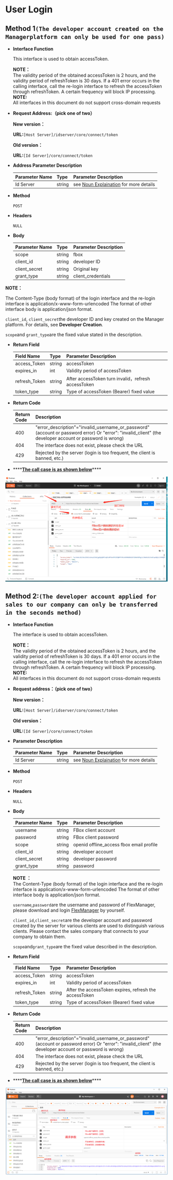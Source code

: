 # User Login

## Method 1`(The developer account created on the Managerplatform can only be used for one pass)` <a id="&#x65B9;&#x5F0F;&#x4E00;&#x5728;manager&#x5E73;&#x53F0;&#x4E0A;&#x521B;&#x5EFA;&#x7684;&#x5F00;&#x53D1;&#x8005;&#x8D26;&#x53F7;&#x53EA;&#x80FD;&#x7528;&#x65B9;&#x5F0F;&#x4E00;&#x4F20;&#x53C2;"></a>

* **Interface Function**

  This interface is used to obtain accessToken.

   **NOTE：**  
   The validity period of the obtained accessToken is 2 hours, and the validity period of refreshToken is 30 days. If a 401 error occurs in the calling interface, call the re-login interface to refresh the accessToken through refreshToken. A certain frequency will block IP processing.  
  **NOTE:**  
  All interfaces in this document do not support cross-domain requests

* **Request Address:（pick one of two）**

  **New version：**

  **URL:**`[Host Server]/idserver/core/connect/token`

  **Old version：**

  **URL:**`[Id Server]/core/connect/token`

* **Address Parameter Description**

  | Parameter Name | Type | Parameter Description |
  | :--- | :--- | :--- |
  | Id Server | string | see [Noun Explaination](https://app.gitbook.com/@upsilonauto/s/sdk-interface-and-http-interface/~/drafts/-Mj8wlgyy_R51z8IfQDt/http-document-1/login-interface/noun-explain-or-fbox-document) for more details |

* **Method**

  `POST`

* **Headers**

  `NULL`

* **Body**

  | Parameter Name | Type | Parameter Description |
  | :--- | :--- | :--- |
  | scope | string | fbox |
  | client\_id | string | developer ID |
  | client\_secret | string | Original key |
  | grant\_type | string | client\_credentials |

 **NOTE：**

 The Content-Type \(body format\) of the login interface and the re-login interface is application/x-www-form-urlencoded The format of other interface body is application/json format.

 `client_id`, `client_secret`the developer ID and key created on the Manager platform. For details, see **Developer Creation**.

 `scope`and `grant_type`are the fixed value stated in the description.

* **Return Field**

  | Field Name | Type | Parameter Description |
  | :--- | :--- | :--- |
  | access\_Token | string | accessToken |
  | expires\_in | int | Validity period of accessToken |
  | refresh\_Token | string | After accessToken turn invalid，refresh accessToken |
  | token\_type | string | Type of accessToken \(Bearer\) fixed value |

* **Return Code**

  | Return Code | Description |
  | :--- | :--- |
  | 400 | "error\_description"="invalid\_username\_or\_password" \(account or password error\) Or "error": "invalid\_client" \(the developer account or password is wrong\) |
  | 404 | The interface does not exist, please check the URL |
  | 429 | Rejected by the server \(login is too frequent, the client is banned, etc.\) |

* \*\*\*\*[**The call case is as shown below**](https://docs.flexem.net/fbox/zh-cn/tutorials/Images/clientscertr5.png)\*\*\*\*

![](../../../../.gitbook/assets/image%20%2860%29.png)

## Method 2:`(The developer account applied for sales to our company can only be transferred in the seconds method)` <a id="&#x65B9;&#x5F0F;&#x4E8C;&#x5411;&#x6211;&#x53F8;&#x9500;&#x552E;&#x7533;&#x8BF7;&#x7684;&#x5F00;&#x53D1;&#x8005;&#x8D26;&#x53F7;&#x53EA;&#x80FD;&#x7528;&#x65B9;&#x5F0F;&#x4E8C;&#x65B9;&#x5F0F;&#x4F20;&#x53C2;"></a>

* **Interface Function**

  The interface is used to obtain accessToken.

   **NOTE：**  
  The validity period of the obtained accessToken is 2 hours, and the validity period of refreshToken is 30 days. If a 401 error occurs in the calling interface, call the re-login interface to refresh the accessToken through refreshToken. A certain frequency will block IP processing.  
  **NOTE:**  
  All interfaces in this document do not support cross-domain requests

* **Request address：（pick one of two）**

  **New version：**

  **URL:**`[Host Server]/idserver/core/connect/token`

  **Old version：**

  **URL:**`[Id Server]/core/connect/token`

* **Parameter Description**

  | Parameter Name | Type | Parameter Description |
  | :--- | :--- | :--- |
  | Id Server | string | see [Noun Explaination](https://app.gitbook.com/@upsilonauto/s/sdk-interface-and-http-interface/~/drafts/-Mj8wlgyy_R51z8IfQDt/http-document-1/login-interface/noun-explain-or-fbox-document) for more details |

* **Method**

  `POST`

* **Headers**

  `NULL`

* **Body**

  | Parameter Name | Type | Parameter Description |
  | :--- | :--- | :--- |
  | username | string | FBox client account |
  | password | string | FBox client password |
  | scope | string | openid offline\_access fbox email profile |
  | client\_id | string | developer account |
  | client\_secret | string | developer password |
  | grant\_type | string | password |

  **NOTE ：**  
  The Content-Type \(body format\) of the login interface and the re-login interface is application/x-www-form-urlencoded The format of other interface body is application/json format.

  `username`,`password`are the username and password of FlexManager, please download and login [FlexManager](http://fs.flexem.com/Box/en) by yourself. 

  `client_id`,`client_secret`are the developer account and password created by the server for various clients are used to distinguish various clients. Please contact the sales company that connects to your company to obtain them.

  `scope`and`grant_type`are the fixed value described in the description.

* **Return Field**

  | Field Name | Type | Parameter Description |
  | :--- | :--- | :--- |
  | access\_Token | string | accessToken |
  | expires\_in | int | Validity period of accessToken |
  | refresh\_Token | string | After the accessToken expires, refresh the accessToken |
  | token\_type | string | Type of accessToken \(Bearer\) fixed value |

* **Return Code**

  | Return Code | Description |
  | :--- | :--- |
  | 400 | "error\_description"="invalid\_username\_or\_password" \(account or password error\) Or "error": "invalid\_client" \(the developer account or password is wrong\) |
  | 404 | The interface does not exist, please check the URL |
  | 429 | Rejected by the server \(login is too frequent, the client is banned, etc.\) |

* \*\*\*\*[**The call case is as shown below**](https://docs.flexem.net/fbox/zh-cn/tutorials/Images/Login.png)\*\*\*\*

![](../../../../.gitbook/assets/image%20%2862%29.png)

